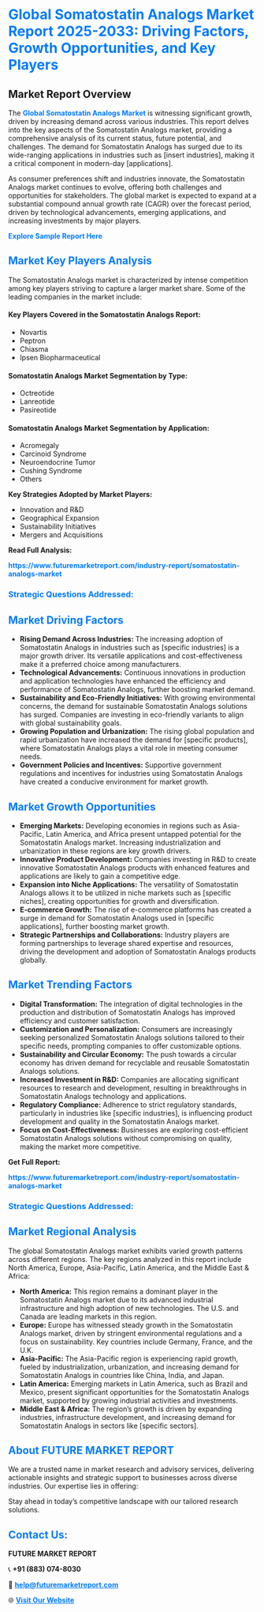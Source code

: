 <h1 style="color: #007BFF;">Global Somatostatin Analogs Market Report 2025-2033: Driving Factors, Growth Opportunities, and Key Players</h1>

<section id="overview">
<h2>Market Report Overview</h2>
<p>The <a href="https://www.futuremarketreport.com/industry-report/somatostatin-analogs-market" style="color: #007BFF; text-decoration: none;"><strong>Global Somatostatin Analogs Market</strong></a> is witnessing significant growth, driven by increasing demand across various industries. This report delves into the key aspects of the Somatostatin Analogs market, providing a comprehensive analysis of its current status, future potential, and challenges. The demand for Somatostatin Analogs has surged due to its wide-ranging applications in industries such as [insert industries], making it a critical component in modern-day [applications].</p>
<p>As consumer preferences shift and industries innovate, the Somatostatin Analogs market continues to evolve, offering both challenges and opportunities for stakeholders. The global market is expected to expand at a substantial compound annual growth rate (CAGR) over the forecast period, driven by technological advancements, emerging applications, and increasing investments by major players.</p>
</section>

<section id="overview">
<p><a href="https://www.futuremarketreport.com/request-sample/reportId=97905" style="color: #007BFF; text-decoration: none;"><strong>Explore Sample Report Here</strong></a></p>
</section>

<section id="key-players">
<h2 style="color: #007BFF;">Market Key Players Analysis</h2>
<p>The Somatostatin Analogs market is characterized by intense competition among key players striving to capture a larger market share. Some of the leading companies in the market include:</p>
<h4>Key Players Covered in the Somatostatin Analogs Report:</h4>
<ul><li>Novartis</li><li>Peptron</li><li>Chiasma</li><li>Ipsen Biopharmaceutical</li></ul>
<h4>Somatostatin Analogs Market Segmentation by Type:</h4>
<ul><li>Octreotide</li><li>Lanreotide</li><li>Pasireotide</li></ul>

<h4>Somatostatin Analogs Market Segmentation by Application:</h4>
<ul><li>Acromegaly</li><li>Carcinoid Syndrome</li><li>Neuroendocrine Tumor</li><li>Cushing Syndrome</li><li>Others</li></ul>
<p><strong>Key Strategies Adopted by Market Players:</strong></p>
<ul>
<li>Innovation and R&D</li>
<li>Geographical Expansion</li>
<li>Sustainability Initiatives</li>
<li>Mergers and Acquisitions</li>
</ul>
</section>

<section>
<p><strong>Read Full Analysis: </strong></p><a href="https://www.futuremarketreport.com/industry-report/somatostatin-analogs-market" style="color: #007BFF; text-decoration: none;"><strong>https://www.futuremarketreport.com/industry-report/somatostatin-analogs-market</strong></a>
<h3 style="color: #007BFF;">Strategic Questions Addressed:</h3>
</section>

<section id="driving-factors">
<h2 style="color: #007BFF;">Market Driving Factors</h2>
<ul>
<li><strong>Rising Demand Across Industries:</strong> The increasing adoption of Somatostatin Analogs in industries such as [specific industries] is a major growth driver. Its versatile applications and cost-effectiveness make it a preferred choice among manufacturers.</li>
<li><strong>Technological Advancements:</strong> Continuous innovations in production and application technologies have enhanced the efficiency and performance of Somatostatin Analogs, further boosting market demand.</li>
<li><strong>Sustainability and Eco-Friendly Initiatives:</strong> With growing environmental concerns, the demand for sustainable Somatostatin Analogs solutions has surged. Companies are investing in eco-friendly variants to align with global sustainability goals.</li>
<li><strong>Growing Population and Urbanization:</strong> The rising global population and rapid urbanization have increased the demand for [specific products], where Somatostatin Analogs plays a vital role in meeting consumer needs.</li>
<li><strong>Government Policies and Incentives:</strong> Supportive government regulations and incentives for industries using Somatostatin Analogs have created a conducive environment for market growth.</li>
</ul>
</section>

<section id="growth-opportunities">
<h2 style="color: #007BFF;">Market Growth Opportunities</h2>
<ul>
<li><strong>Emerging Markets:</strong> Developing economies in regions such as Asia-Pacific, Latin America, and Africa present untapped potential for the Somatostatin Analogs market. Increasing industrialization and urbanization in these regions are key growth drivers.</li>
<li><strong>Innovative Product Development:</strong> Companies investing in R&D to create innovative Somatostatin Analogs products with enhanced features and applications are likely to gain a competitive edge.</li>
<li><strong>Expansion into Niche Applications:</strong> The versatility of Somatostatin Analogs allows it to be utilized in niche markets such as [specific niches], creating opportunities for growth and diversification.</li>
<li><strong>E-commerce Growth:</strong> The rise of e-commerce platforms has created a surge in demand for Somatostatin Analogs used in [specific applications], further boosting market growth.</li>
<li><strong>Strategic Partnerships and Collaborations:</strong> Industry players are forming partnerships to leverage shared expertise and resources, driving the development and adoption of Somatostatin Analogs products globally.</li>
</ul>
</section>

<section id="trending-factors">
<h2 style="color: #007BFF;">Market Trending Factors</h2>
<ul>
<li><strong>Digital Transformation:</strong> The integration of digital technologies in the production and distribution of Somatostatin Analogs has improved efficiency and customer satisfaction.</li>
<li><strong>Customization and Personalization:</strong> Consumers are increasingly seeking personalized Somatostatin Analogs solutions tailored to their specific needs, prompting companies to offer customizable options.</li>
<li><strong>Sustainability and Circular Economy:</strong> The push towards a circular economy has driven demand for recyclable and reusable Somatostatin Analogs solutions.</li>
<li><strong>Increased Investment in R&D:</strong> Companies are allocating significant resources to research and development, resulting in breakthroughs in Somatostatin Analogs technology and applications.</li>
<li><strong>Regulatory Compliance:</strong> Adherence to strict regulatory standards, particularly in industries like [specific industries], is influencing product development and quality in the Somatostatin Analogs market.</li>
<li><strong>Focus on Cost-Effectiveness:</strong> Businesses are exploring cost-efficient Somatostatin Analogs solutions without compromising on quality, making the market more competitive.</li>
</ul>
</section>

<section>
<p><strong>Get Full Report: </strong></p><a href="https://www.futuremarketreport.com/industry-report/somatostatin-analogs-market" style="color: #007BFF; text-decoration: none;"><strong>https://www.futuremarketreport.com/industry-report/somatostatin-analogs-market</strong></a>
<h3 style="color: #007BFF;">Strategic Questions Addressed:</h3>
</section>


<section id="regional-analysis">
<h2 style="color: #007BFF;">Market Regional Analysis</h2>
<p>The global Somatostatin Analogs market exhibits varied growth patterns across different regions. The key regions analyzed in this report include North America, Europe, Asia-Pacific, Latin America, and the Middle East & Africa:</p>
<ul>
<li><strong>North America:</strong> This region remains a dominant player in the Somatostatin Analogs market due to its advanced industrial infrastructure and high adoption of new technologies. The U.S. and Canada are leading markets in this region.</li>
<li><strong>Europe:</strong> Europe has witnessed steady growth in the Somatostatin Analogs market, driven by stringent environmental regulations and a focus on sustainability. Key countries include Germany, France, and the U.K.</li>
<li><strong>Asia-Pacific:</strong> The Asia-Pacific region is experiencing rapid growth, fueled by industrialization, urbanization, and increasing demand for Somatostatin Analogs in countries like China, India, and Japan.</li>
<li><strong>Latin America:</strong> Emerging markets in Latin America, such as Brazil and Mexico, present significant opportunities for the Somatostatin Analogs market, supported by growing industrial activities and investments.</li>
<li><strong>Middle East & Africa:</strong> The region’s growth is driven by expanding industries, infrastructure development, and increasing demand for Somatostatin Analogs in sectors like [specific sectors].</li>
</ul>
</section>

<footer>
<h2 style="color: #007BFF;">About FUTURE MARKET REPORT</h2>
<p>We are a trusted name in market research and advisory services, delivering actionable insights and strategic support to businesses across diverse industries. Our expertise lies in offering:</p>

<p>Stay ahead in today’s competitive landscape with our tailored research solutions.</p>

<h2 style="color: #007BFF;">Contact Us:</h2>
<p><strong>FUTURE MARKET REPORT</strong></p>
<p>📞 <strong>+91 (883) 074-8030</strong></p>
<p>📧 <strong><a href="mailto:help@futuremarketreport.com" style="color: #007BFF;">help@futuremarketreport.com</a></strong></p>
<p>🌐 <strong><a href="https://www.futuremarketreport.com/" style="color: #007BFF;">Visit Our Website</a></strong></p>
</footer>